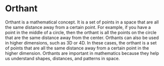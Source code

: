 # Orthant

Orthant is a mathematical concept. It is a set of points in a space that are all the same distance away from a certain point. For example, if you have a point in the middle of a circle, then the orthant is all the points on the circle that are the same distance away from the center. Orthants can also be used in higher dimensions, such as 3D or 4D. In these cases, the orthant is a set of points that are all the same distance away from a certain point in the higher dimension. Orthants are important in mathematics because they help us understand shapes, distances, and patterns in space.
